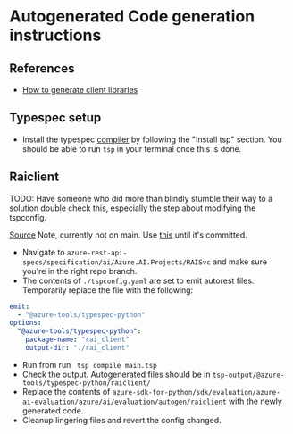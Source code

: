 # Autogenerated Code generation instructions

## References

- [How to generate client libraries](https://azure.github.io/typespec-azure/docs/howtos/generate-client-libraries/00howtogen/)

## Typespec setup

- Install the typespec [compiler](https://typespec.io/docs/) by following the "Install tsp" section. You should be able to run `tsp` in your terminal once this is done.

## Raiclient

TODO: Have someone who did more than blindly stumble their way to a solution double check this, especially the step about modifying the tspconfig.

[Source](https://github.com/Azure/azure-rest-api-specs/tree/main/specification/ai/Azure.AI.Projects/RAISvc) Note, currently not on main. Use [this](https://github.com/Azure/azure-rest-api-specs/tree/gaugup/AddTypeSpecRAISvc/specification/ai/Azure.AI.Projects/RAISvc) until it's committed. 

- Navigate to `azure-rest-api-specs/specification/ai/Azure.AI.Projects/RAISvc` and make sure you're in the right repo branch.
- The contents of `./tspconfig.yaml` are set to emit autorest files. Temporarily replace the file with the following:
```yaml
emit:
  - "@azure-tools/typespec-python"
options:
  "@azure-tools/typespec-python":
    package-name: "rai_client"
    output-dir: "./rai_client"
```
- Run from  run ` tsp compile main.tsp`
- Check the output. Autogenerated files should be in `tsp-output/@azure-tools/typespec-python/raiclient/`
- Replace the contents of `azure-sdk-for-python/sdk/evaluation/azure-ai-evaluation/azure/ai/evaluation/autogen/raiclient` with the newly generated code.
- Cleanup lingering files and revert the config changed.